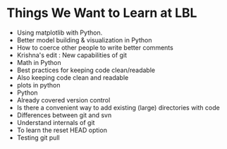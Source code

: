 Things We Want to Learn at LBL
==============================

* Using matplotlib with Python.
* Better model building & visualization in Python
* How to coerce other people to write better comments
* Krishna's edit : New capabilities of git
* Math in Python
* Best practices for keeping code clean/readable
* Also keeping code clean and readable
* plots in python
* Python
* Already covered version control
* Is there a convenient way to add existing (large) directories with code
* Differences between git and svn
* Understand internals of git
* To learn the reset HEAD option
* Testing git pull
